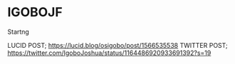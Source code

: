# IGOBOJF
Startng

LUCID POST; https://lucid.blog/osigobo/post/1566535538
TWITTER POST; https://twitter.com/IgoboJoshua/status/1164486920933691392?s=19
